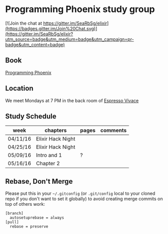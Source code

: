 # Programming Phoenix study group
[![Join the chat at https://gitter.im/SeaRbSg/elixir](https://badges.gitter.im/Join%20Chat.svg)](https://gitter.im/SeaRbSg/elixir?utm_source=badge&utm_medium=badge&utm_campaign=pr-badge&utm_content=badge)

## Book
[Programming Phoenix](https://pragprog.com/book/phoenix/programming-phoenix)

## Location
We meet Mondays at 7 PM in the back room of [Espresso Vivace](https://www.google.com/maps/place/Espresso+Vivace+Roasteria/@47.6238267,-122.322875,17z/data=!3m1!4b1!4m5!3m4!1s0x5490152ded7b27e9:0x25ea205bb393c770!8m2!3d47.6238267!4d-122.3206863)

## Study Schedule
week | chapters   | pages | comments
-----|------------|-------|---------
04/11/16  | Elixir Hack Night | |
04/25/16  | Elixir Hack Night | |
05/09/16  | Intro and 1 | ? |
05/16/16  | Chapter 2 | |

## Rebase, Don't Merge
Please put this in your `~/.gitconfig` (or `.git/config` local to your
cloned repo if you don't want to set it globally) to avoid creating
merge commits on top of others work:

```
[branch]
  autosetuprebase = always
[pull]
  rebase = preserve
```
